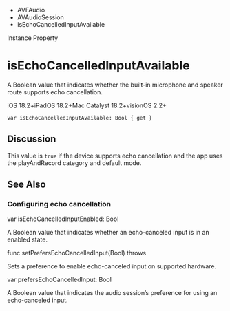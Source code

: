 

- AVFAudio
- AVAudioSession
-  isEchoCancelledInputAvailable 

Instance Property

# isEchoCancelledInputAvailable

A Boolean value that indicates whether the built-in microphone and speaker route supports echo cancellation.

iOS 18.2+iPadOS 18.2+Mac Catalyst 18.2+visionOS 2.2+

``` source
var isEchoCancelledInputAvailable: Bool { get }
```

## Discussion

This value is `true` if the device supports echo cancellation and the app uses the playAndRecord category and default mode.

## See Also

### Configuring echo cancellation

var isEchoCancelledInputEnabled: Bool

A Boolean value that indicates whether an echo-canceled input is in an enabled state.

func setPrefersEchoCancelledInput(Bool) throws

Sets a preference to enable echo-canceled input on supported hardware.

var prefersEchoCancelledInput: Bool

A Boolean value that indicates the audio session’s preference for using an echo-canceled input.

